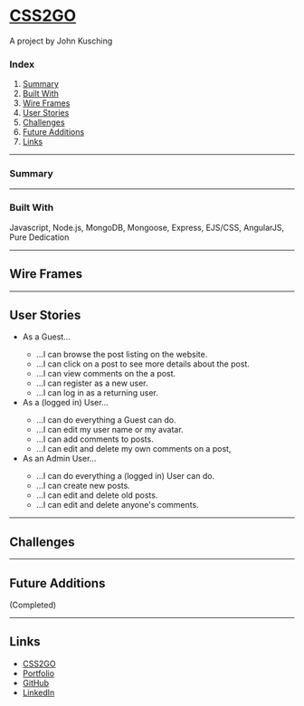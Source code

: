 # <a href="#">CSS2GO</a>
A project by John Kusching

<h3>Index</h3>

<ol>
<li><a href="#summary">Summary</a></li>
<li><a href="#built">Built With</a></li>
<li><a href="#wire">Wire Frames</a></li>
<li><a href="#user">User Stories</a></li>
<li><a href="#challenges">Challenges</a></li>
<li><a href="#future">Future Additions</a></li>
<li><a href="#links">Links</a></li>
</ol>

<hr id="summary">
<h3>Summary</h3>

<p></p>


<hr id="built">
<h3>Built With</h3>
Javascript, Node.js, MongoDB, Mongoose, Express, EJS/CSS, AngularJS, Pure Dedication

<hr id="wire">
<h2>Wire Frames</h2>

<hr id="user">
<h2>User Stories</h2>
<ul>
<li>As a Guest...</li>
<ul>
<li>...I can browse the post listing on the website.</li>
<li>...I can click on a post to see more details about the post.</li>
<li>...I can view comments on the a post.</li>
<li>...I can register as a new user.</li>
<li>...I can log in as a returning user.</li>
</ul>
<li>As a (logged in) User...</li>
<ul>
<li>...I can do everything a Guest can do.</li>
<li>...I can edit my user name or my avatar.</li>
<li>...I can add comments to posts.</li>
<li>...I can edit and delete my own comments on a post,</li>
</ul>
<li>As an Admin User...</li>
<ul>
<li>...I can do everything a (logged in) User can do.</li>
<li>...I can create new posts.</li>
<li>...I can edit and delete old posts.</li>
<li>...I can edit and delete anyone's comments.</li>
</ul>
</ul>

<hr id="challenges">
<h2>Challenges</h2>

<p></p>


<hr id="future">
<h2>Future Additions</h2>

<p>(Completed)</p>

<!-- <p>Create a site to add 'posts'</p> -->


<hr id="links">
<h2>Links</h2>
<ul>
<li><a href="#">CSS2GO</a></li>
<li><a href="http://kusching.com/#home" target="_blank">Portfolio</a></li>
<li><a href="https://github.com/johnzxcvbnm" target="_blank">GitHub</a></li>
<li><a href="https://www.linkedin.com/in/kusching/" target="_blank">LinkedIn</a></li>
</ul>

